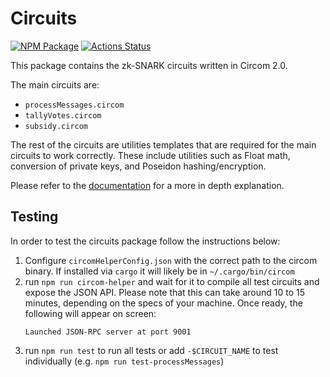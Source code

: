 # Circuits

[![NPM Package][circuits-npm-badge]][circuits-npm-link]
[![Actions Status][circuits-actions-badge]][circuits-actions-link]

This package contains the zk-SNARK circuits written in Circom 2.0.

The main circuits are:

* `processMessages.circom`
* `tallyVotes.circom`
* `subsidy.circom`

The rest of the circuits are utilities templates that are required for the main circuits to work correctly. These include utilities such as Float math, conversion of private keys, and Poseidon hashing/encryption.

Please refer to the [documentation](https://privacy-scaling-explorations.github.io/maci/circuits.html) for a more in depth explanation.

## Testing

In order to test the circuits package follow the instructions below:

1. Configure `circomHelperConfig.json` with the correct path to the circom binary. If installed via `cargo` it will likely be in `~/.cargo/bin/circom`
2. run `npm run circom-helper` and wait for it to compile all test circuits and expose the JSON API. Please note that this can take around 10 to 15 minutes, depending on the specs of your machine. Once ready, the following will appear on screen:
    ```
    Launched JSON-RPC server at port 9001
    ```
3. run `npm run test` to run all tests or add `-$CIRCUIT_NAME` to test individually (e.g. `npm run test-processMessages`)


[circuits-npm-badge]: https://img.shields.io/npm/v/maci-circuits.svg
[circuits-npm-link]: https://www.npmjs.com/package/maci-circuits
[circuits-actions-badge]: https://github.com/privacy-scaling-explorations/maci/actions/workflows/circuit-build.yml/badge.svg
[circuits-actions-link]: https://github.com/privacy-scaling-explorations/maci/actions?query=workflow%3ACircuit
